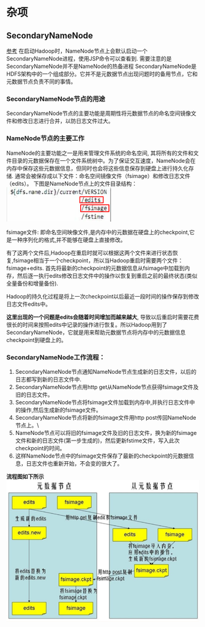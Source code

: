 # 杂项

## SecondaryNameNode
[参考](https://www.cnblogs.com/likehua/p/4023777.html)
在启动Hadoop时，NameNode节点上会默认启动一个SecondaryNameNode进程，使用JSP命令可以查看到.
需要注意的是SecondaryNameNode并不是NameNode的热备进程
SecondaryNameNode是HDFS架构中的一个组成部分。它并不是元数据节点出现问题时的备用节点，它和元数据节点负责不同的事情。

### SecondaryNameNode节点的用途
SecondaryNameNode节点的主要功能是周期性将元数据节点的命名空间镜像文件和修改日志进行合并，以防日志文件过大。


### NameNode节点的主要工作
NameNode的主要功能之一是用来管理文件系统的命名空间, 其将所有的文件和文件目录的元数据保存在一个文件系统树中。为了保证交互速度，NameNode会在内存中保存这些元数据信息，但同时也会将这些信息保存到硬盘上进行持久化存储.
通常会被保存成以下文件：命名空间镜像文件（fsimage）和修改日志文件（edits）。
下图是NameNode节点上的文件目录结构：
![](images_attachments/20210309132308044_13417.png)

fsimage文件: 即命名空间映像文件,是内存中的元数据在硬盘上的checkpoint,它是一种序列化的格式,并不能够在硬盘上直接修改。

有了这两个文件后,Hadoop在重启时就可以根据这两个文件来进行状态恢复,fsimage相当于一个checkpoint，所以当Hadoop重启时需要两个文件：fsimage+edits. 首先将最新的checkpoint的元数据信息从fsimage中加载到内存，然后逐一执行edits修改日志文件中的操作以恢复到重启之前的最终状态(类似全量备份和增量备份).

Hadoop的持久化过程是将上一次checkpoint以后最近一段时间的操作保存到修改日志文件edits中。

**这里出现的一个问题是edits会随着时间增加而越来越大**, 导致以后重启时需要花费很长的时间来按照edits中记录的操作进行恢复。所以Hadoop用到了SecondaryNameNode，它就是用来帮助元数据节点将内存中的元数据信息checkpoint到硬盘上的。

### SecondaryNameNode工作流程：
1. SecondaryNameNode节点通知NameNode节点生成新的日志文件，以后的日志都写到新的日志文件中.
2. SecondaryNameNode节点用http get从NameNode节点获得fsimage文件及旧的日志文件。
3. SecondaryNameNode节点将fsimage文件加载到内存中,并执行日志文件中的操作,然后生成新的fsimage文件。
4. SecondaryNameNode节点将新的fsimage文件用http post传回NameNode节点上。\
5. NameNode节点可以将旧的fsimage文件及旧的日志文件，换为新的fsimage文件和新的日志文件(第一步生成的)，然后更新fstime文件，写入此次checkpoint的时间。
6. 这样NameNode节点中的fsimage文件保存了最新的checkpoint的元数据信息，日志文件也重新开始，不会变的很大了。

**流程图如下所示**
![](images_attachments/20210309132517284_11655.png)












